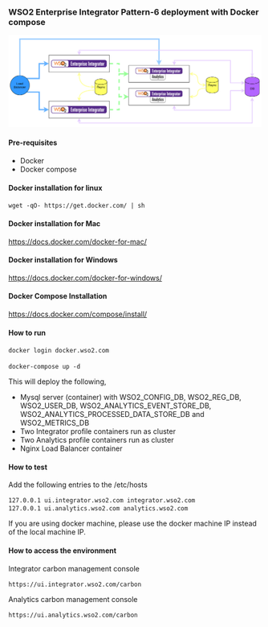 ### WSO2 Enterprise Integrator Pattern-6 deployment with Docker compose

![pattern-design](../patterns/design/wso2ei-6.1.1-pattern-6.png)

#### Pre-requisites

 * Docker
 * Docker compose

#### Docker installation for linux
```
wget -qO- https://get.docker.com/ | sh
```

#### Docker installation for Mac

https://docs.docker.com/docker-for-mac/

#### Docker installation for Windows

https://docs.docker.com/docker-for-windows/

#### Docker Compose Installation

https://docs.docker.com/compose/install/

#### How to run

```
docker login docker.wso2.com 

docker-compose up -d
```

This will deploy the following,

* Mysql server (container) with WSO2_CONFIG_DB, WSO2_REG_DB, WSO2_USER_DB, WSO2_ANALYTICS_EVENT_STORE_DB, WSO2_ANALYTICS_PROCESSED_DATA_STORE_DB and WSO2_METRICS_DB
* Two Integrator profile containers run as cluster
* Two Analytics profile containers run as cluster
* Nginx Load Balancer container

#### How to test

Add the following entries to the /etc/hosts
```
127.0.0.1 ui.integrator.wso2.com integrator.wso2.com 
127.0.0.1 ui.analytics.wso2.com analytics.wso2.com
```

If you are using docker machine, please use the docker machine IP instead of the local machine IP.

#### How to access the environment

Integrator carbon management console

```
https://ui.integrator.wso2.com/carbon
```

Analytics carbon management console

```
https://ui.analytics.wso2.com/carbon

```

